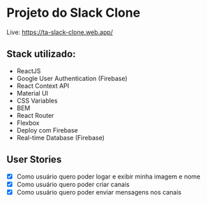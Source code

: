 # Projeto do Slack Clone
Live: https://ta-slack-clone.web.app/

## Stack utilizado:

- ReactJS
- Google User Authentication (Firebase)
- React Context API
- Material UI
- CSS Variables
- BEM
- React Router
- Flexbox
- Deploy com Firebase
- Real-time Database (Firebase)

## User Stories

- [x] Como usuário quero poder logar e exibir minha imagem e nome
- [x] Como usuário quero poder criar canais
- [x] Como usuário quero poder enviar mensagens nos canais
